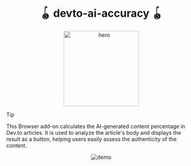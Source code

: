  
<h1 align="center">🪀 devto-ai-accuracy 🪀</h1>

<p align="center">
    <img alt="hero" width="200" src="https://emoji-route.deno.dev/svg/🪀" />
</p>


> [!TIP]
>
> This Browser add-on calculates the AI-generated content percentage in Dev.to articles. It is used to analyze the article's body and displays the result as a button, helping users easily assess the authenticity of the content.

<p align="center">
  <img align="center" src="https://github.com/user-attachments/assets/087b3d18-8cae-4d56-b774-c3efdc80b4e7" alt="demo" />
</p>
